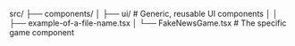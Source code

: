 src/
├── components/
│   ├── ui/              # Generic, reusable UI components
│   │   ├── example-of-a-file-name.tsx
│   └── FakeNewsGame.tsx # The specific game component